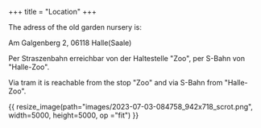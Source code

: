 +++
title = "Location"
+++

The adress of the old garden nursery is:

Am Galgenberg 2, 06118 Halle(Saale)

Per Straszenbahn erreichbar von der Haltestelle "Zoo", per S-Bahn von "Halle-Zoo".

Via tram it is reachable from the stop "Zoo" and via S-Bahn from "Halle-Zoo".

{{ resize_image(path="images/2023-07-03-084758_942x718_scrot.png", width=5000, height=5000, op ="fit") }}
